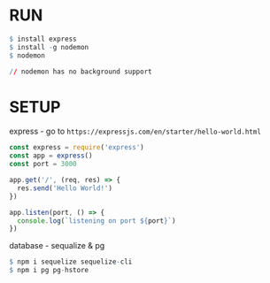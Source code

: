 # RUN 
```q
$ install express
$ install -g nodemon
$ nodemon

// nodemon has no background support
```
# SETUP
express - go to `https://expressjs.com/en/starter/hello-world.html`
```ts
const express = require('express')
const app = express()
const port = 3000

app.get('/', (req, res) => {
  res.send('Hello World!')
})

app.listen(port, () => {
  console.log(`listening on port ${port}`)
})
```
database - sequalize & pg
```q
$ npm i sequelize sequelize-cli
$ npm i pg pg-hstore
```
